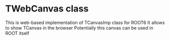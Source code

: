 # TWebCanvas class

This is web-based implementation of TCanvasImp class for ROOT6
It allows to show TCanvas in the browser
Potentially this canvas can be used in ROOT itself
